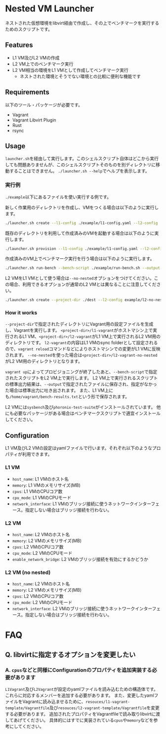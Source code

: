 # Nested VM Launcher
ネストされた仮想環境をlibvirt経由で作成し、その上でベンチマークを実行するためのスクリプトです。

## Features
- L1 VM及びL2 VMの作成
- L2 VM上でのベンチマーク実行
- L2 VM相当の環境をL1 VMとして作成してベンチマーク実行
    - ネストされた環境とそうでない環境との比較に便利な機能です

## Requirements
以下のツール・パッケージが必要です。
- Vagrant
- Vagrant Libvirt Plugin
- Rust
- rsync

## Usage
`launcher.sh`を経由して実行します。このシェルスクリプト自体はどこから実行しても問題ありませんが、このシェルスクリプトそのものを別ディレクトリに移動することはできません。
`./launcher.sh --help`でヘルプを表示します。

### 実行例
`./example`以下にあるファイルを使い実行する例です。

新しく作業用のディレクトリを作成し、VMをつくる場合は以下のように実行します。
```bash
./launcher.sh create --l1-config ./example/l1-config.yaml --l2-config ./example/l2-config.yaml --bench-script ./example/run-bench.sh --output output.txt --project-dir dest  --l2-provision-script ./example/l2-provision.sh
```

既存のディレクトリを利用して作成済みのVMを起動する場合は以下のように実行します。
```bash
./launcher.sh provision --l1-config ./example/l1-config.yaml --l2-config ./example/l2-config.yaml --bench-script ./example/run-bench.sh --output output.txt --project-dir dest --l2-provision-script ./example/l2-provision.sh
```

作成済みのVM上でベンチマーク実行を行う場合は以下のように実行します。
```bash
./launcher.sh run-bench --bench-script ./example/run-bench.sh --output output.txt --project-dir dest
```

L2 VMをL1 VMとして使う場合は`--no-nested`オプションをつけてください。この場合、利用できるオプションが通常のL2 VMとは異なることに注意してください。
```bash
./launcher.sh create --project-dir ./dest --l2-config example/l2-no-nested-config.yaml --bench-script example/run-bench.sh --output output.txt  --no-nested
```

### How it works
`--project-dir`で指定されたディレクトリにVagrant用の設定ファイルを生成し、Vagrantを実行します。
`<project-dir>/l1-vagrant`がホストマシン上で実行されるL1 VM、`<project-dir>/l2-vagrant`がL1 VM上で実行されるL2 VM用のディレクトリです。
`l2-vagrant`の内容はL1 VMのsync folderとして設定されるので、`vagrant reload`コマンドなどによりホストマシンでの変更がL1 VMに反映されます。
`--no-nested`を使った場合は`<project-dir>/l2-vagrant-no-nested`がL2 VM用のディレクトリとなります。

`vagrant up`によってプロビジョニングが終了したあと、`--bench-script`で指定されたスクリプトをL2 VM上で実行します。
L2 VM上で実行されるスクリプトの標準出力結果は、`--output`で指定されたファイルに保存され、指定がなかった場合は標準出力に吐き出されます。
また、L1 VM上にも`/home/vagrant/bench-results.txt`という形で保存されます。

L2 VMには`sysbench`及び`phoronix-test-suite`がインストールされています。
他にも必要なパッケージがある場合はベンチマークスクリプトで適宜インストールしてください。

## Configuration
L1 VM及びL2 VMの設定はyamlファイルで行います。それぞれ以下のようなプロパティが利用できます。

### L1 VM
- `host_name`: L1 VMのホスト名
- `memory`: L1 VMのメモリサイズ(MB)
- `cpus`: L1 VMのCPUコア数
- `cpu_mode`: L1 VMのCPUモード
- `network_interface`: L1 VMのブリッジ接続に使うネットワークインターフェース。指定しない場合はブリッジ接続を行わない。

### L2 VM
- `host_name`: L2 VMのホスト名
- `memory`: L2 VMのメモリサイズ(MB)
- `cpus`: L2 VMのCPUコア数
- `cpu_mode`: L2 VMのCPUモード
- `enable_network_bridge`: L2 VMのブリッジ接続を有効にするかどうか

### L2 VM (no nested)
- `host_name`: L2 VMのホスト名
- `memory`: L2 VMのメモリサイズ(MB)
- `cpus`: L2 VMのCPUコア数
- `cpu_mode`: L2 VMのCPUモード
- `network_interface`: L2 VMのブリッジ接続に使うネットワークインターフェース。指定しない場合はブリッジ接続を行わない。

# FAQ

## Q. libvirtに指定するオプションを変更したい
### A. `cpus`などと同様にConfigurationのプロパティを追加実装する必要があります
`L1Vagrant`及び`L2Vagrant`が設定のyamlファイルを読み込むための構造体です。これらに対応するメンバーを追加する必要があります。
また、変更したyamlファイルをVagrantに読み込ませるために、`resouces/l1-vagrant-template/Vagrantfile`及び`resouces/l2-vagrant-template/Vagrantfile`を変更する必要があります。
追加されたプロパティをVagrantfileで読み取りlibvirtに渡してあげてください。
具体的にはすでに実装されている`cpus`や`memory`などを参考にしてください。
